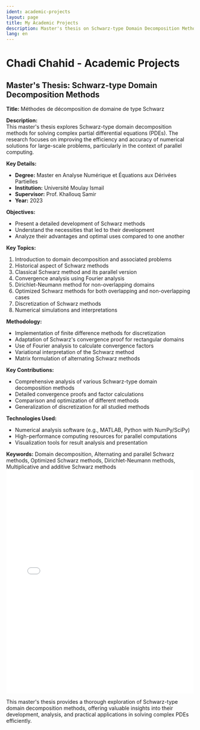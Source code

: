 ```yaml
---
ident: academic-projects
layout: page
title: My Academic Projects
description: Master's thesis on Schwarz-type Domain Decomposition Methods
lang: en
---
```


# Chadi Chahid - Academic Projects

## Master's Thesis: Schwarz-type Domain Decomposition Methods

**Title:** Méthodes de décomposition de domaine de type Schwarz

**Description:**  
This master's thesis explores Schwarz-type domain decomposition methods for solving complex partial differential equations (PDEs). The research focuses on improving the efficiency and accuracy of numerical solutions for large-scale problems, particularly in the context of parallel computing.

**Key Details:**
- **Degree:** Master en Analyse Numérique et Équations aux Dérivées Partielles
- **Institution:** Université Moulay Ismail
- **Supervisor:** Prof. Khallouq Samir
- **Year:** 2023

**Objectives:**
- Present a detailed development of Schwarz methods
- Understand the necessities that led to their development
- Analyze their advantages and optimal uses compared to one another

**Key Topics:**
1. Introduction to domain decomposition and associated problems
2. Historical aspect of Schwarz methods
3. Classical Schwarz method and its parallel version
4. Convergence analysis using Fourier analysis
5. Dirichlet-Neumann method for non-overlapping domains
6. Optimized Schwarz methods for both overlapping and non-overlapping cases
7. Discretization of Schwarz methods
8. Numerical simulations and interpretations

**Methodology:**
- Implementation of finite difference methods for discretization
- Adaptation of Schwarz's convergence proof for rectangular domains
- Use of Fourier analysis to calculate convergence factors
- Variational interpretation of the Schwarz method
- Matrix formulation of alternating Schwarz methods

**Key Contributions:**
- Comprehensive analysis of various Schwarz-type domain decomposition methods
- Detailed convergence proofs and factor calculations
- Comparison and optimization of different methods
- Generalization of discretization for all studied methods

**Technologies Used:**
- Numerical analysis software (e.g., MATLAB, Python with NumPy/SciPy)
- High-performance computing resources for parallel computations
- Visualization tools for result analysis and presentation

**Keywords:** 
Domain decomposition, Alternating and parallel Schwarz methods, Optimized Schwarz methods, Dirichlet-Neumann methods, Multiplicative and additive Schwarz methods
<embed src="/cv/credit_card_fraud_detection_model_rapport.pdf" width="100%" height="600px" type="application/pdf">


<script>
    // URL of PDF document
    var url = '/cv/credit_card_fraud_detection_model_rapport.pdf';

    // Load the PDF document
    pdfjsLib.getDocument(url).promise.then(function(pdf) {
        // Get the first page
        pdf.getPage(1).then(function(page) {
            var scale = 1.5;
            var viewport = page.getViewport({scale: scale});

            // Get canvas element
            var canvas = document.getElementById('pdf-canvas');
            var context = canvas.getContext('2d');
            canvas.height = viewport.height;
            canvas.width = viewport.width;

            // Render PDF page into canvas context
            var renderContext = {
                canvasContext: context,
                viewport: viewport
            };
            page.render(renderContext);
        });
    });
</script>

This master's thesis provides a thorough exploration of Schwarz-type domain decomposition methods, offering valuable insights into their development, analysis, and practical applications in solving complex PDEs efficiently.
